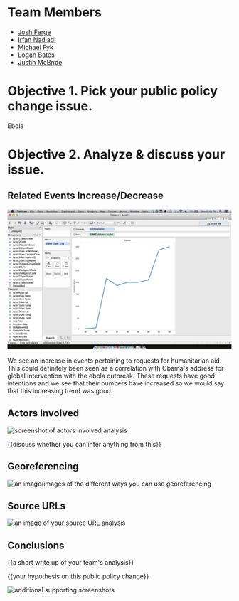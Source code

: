 # Team Members

* [Josh Ferge](https://github.com/JoshFerge)
* [Irfan Nadiadi](https://github.com/Irfann1)
* [Michael Fyk](https://github.com/thefyk)
* [Logan Bates](https://github.com/LoganBates)
* [Justin McBride](https://github.com/dare599z)

# Objective 1. Pick your public policy change issue.

Ebola

# Objective 2. Analyze & discuss your issue.

## Related Events Increase/Decrease

![screenshot of the related events analysis](object1.png?raw=true) 

We see an increase in events pertaining to requests for humanitarian aid. This could definitely been seen as a correlation with Obama's address for global intervention with the ebola outbreak. These requests have good intentions and we see that their numbers have increased so we would say that this increasing trend was good.


## Actors Involved

![screenshot of actors involved analysis](image.png?raw=true) 

{{discuss whether you can infer anything from this}}

## Georeferencing

![an image/images of the different ways you can use georeferencing](image.png?raw=true) 

## Source URLs

![an image of your source URL analysis](image.png?raw=true) 

## Conclusions

{{a short write up of your team's analysis}}

{{your hypothesis on this public policy change}}

![additional supporting screenshots](image.png?raw=true) 